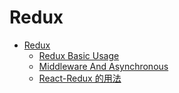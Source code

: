 # Redux

* [Redux](redux.md)
    * [Redux Basic Usage](Redux-basic.md)
    * [Middleware And Asynchronous](Redux-middleware.md)
    * [React-Redux 的用法](React-Redux.md)